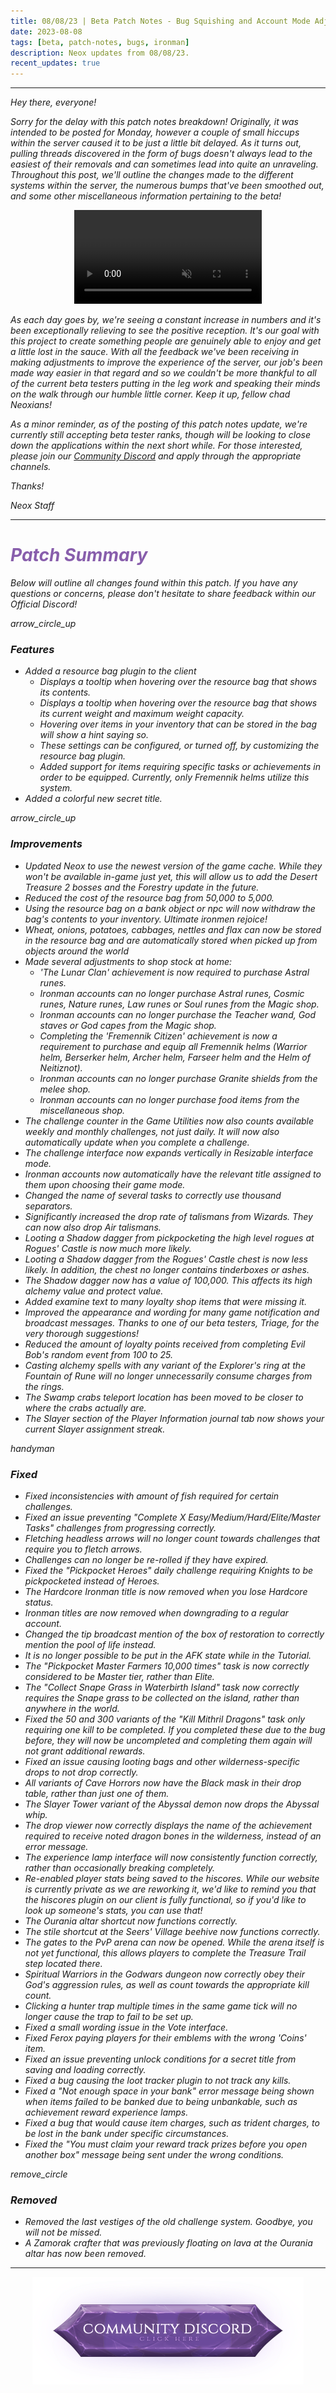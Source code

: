 ```yaml
---
title: 08/08/23 | Beta Patch Notes - Bug Squishing and Account Mode Adjustments
date: 2023-08-08
tags: [beta, patch-notes, bugs, ironman]
description: Neox updates from 08/08/23.
recent_updates: true
---
```


***
<em>Hey there, everyone!<em>

<em>Sorry for the delay with this patch notes breakdown! Originally, it was intended to be posted for Monday, however a couple of small hiccups within the server caused it to be just a little bit delayed. As it turns out, pulling threads discovered in the form of bugs doesn't always lead to the easiest of their removals and can sometimes lead into quite an unraveling. Throughout this post, we'll outline the changes made to the different systems within the server, the numerous bumps that've been smoothed out, and some other miscellaneous information pertaining to the beta!</em>

<center><video autoplay loop muted><source src="/assets/img/updates/080823/bugfixing.mp4" type="video/mp4"></video></center>

 <em>As each day goes by, we're seeing a constant increase in numbers and it's been exceptionally relieving to see the positive reception. It's our goal with this project to create something people are genuinely able to enjoy and get a little lost in the sauce. With all the feedback we've been receiving in making adjustments to improve the experience of the server, our job's been made way easier in that regard and so we couldn't be more thankful to all of the current beta testers putting in the leg work and speaking their minds on the walk through our humble little corner. Keep it up, fellow chad Neoxians!</em>

<em>As a minor reminder, as of the posting of this patch notes update, we're currently still accepting beta tester ranks, though will be looking to close down the applications within the next short while. For those interested, please join our <a href="https://discord.gg/neoxps">Community Discord</a> and apply through the appropriate channels.</em>

<em>Thanks!</em>

<em>Neox Staff</em><br>

***

<h1 style="color:#885eac;">Patch Summary</h1>

<em>Below will outline all changes found within this patch. If you have any questions or concerns, please don't hesitate to share feedback within our Official Discord!</em>

<div class="spacer-large"></div>
<div class="changes-body">
    <div class="changes-body changes-row features">
        <div class="changes-row-header">
            <span class="icon">
                <span class="material-symbols-outlined">arrow_circle_up</span>
            </span>
            <h3>Features</h3>
        </div>
    </div>
</div>
<div class="spacer-small"></div>

- Added a resource bag plugin to the client
  - Displays a tooltip when hovering over the resource bag that shows its contents.
  - Displays a tooltip when hovering over the resource bag that shows its current weight and maximum weight capacity.
  - Hovering over items in your inventory that can be stored in the bag will show a hint saying so.
  - These settings can be configured, or turned off, by customizing the resource bag plugin.
  - Added support for items requiring specific tasks or achievements in order to be equipped. Currently, only Fremennik helms utilize this system.
- Added a colorful new secret title.

<div class="spacer-medium"></div>
<div class="changes-body">
    <div class="changes-body changes-row improvements">
        <div class="changes-row-header">
            <span class="icon">
                <span class="material-symbols-outlined">arrow_circle_up</span>
            </span>
            <h3>Improvements</h3>
        </div>
    </div>
</div>
<div class="spacer-small"></div>

- Updated Neox to use the newest version of the game cache. While they won't be available in-game just yet, this will allow us to add the Desert Treasure 2 bosses and the Forestry update in the future.
- Reduced the cost of the resource bag from 50,000 to 5,000.
- Using the resource bag on a bank object or npc will now withdraw the bag's contents to your inventory. Ultimate ironmen rejoice!
- Wheat, onions, potatoes, cabbages, nettles and flax can now be stored in the resource bag and are automatically stored when picked up from objects around the world
- Made several adjustments to shop stock at home:
  - 'The Lunar Clan' achievement is now required to purchase Astral runes.
  - Ironman accounts can no longer purchase Astral runes, Cosmic runes, Nature runes, Law runes or Soul runes from the Magic shop.
  - Ironman accounts can no longer purchase the Teacher wand, God staves or God capes from the Magic shop.
  - Completing the 'Fremennik Citizen' achievement is now a requirement to purchase and equip all Fremennik helms (Warrior helm, Berserker helm, Archer helm, Farseer helm and the Helm of Neitiznot).
  - Ironman accounts can no longer purchase Granite shields from the melee shop.
  - Ironman accounts can no longer purchase food items from the miscellaneous shop.
- The challenge counter in the Game Utilities now also counts available weekly and monthly challenges, not just daily. It will now also automatically update when you complete a challenge.
- The challenge interface now expands vertically in Resizable interface mode.
- Ironman accounts now automatically have the relevant title assigned to them upon choosing their game mode.
- Changed the name of several tasks to correctly use thousand separators.
- Significantly increased the drop rate of talismans from Wizards. They can now also drop Air talismans.
- Looting a Shadow dagger from pickpocketing the high level rogues at Rogues' Castle is now much more likely.
- Looting a Shadow dagger from the Rogues' Castle chest is now less likely. In addition, the chest no longer contains tinderboxes or ashes.
- The Shadow dagger now has a value of 100,000. This affects its high alchemy value and protect value.
- Added examine text to many loyalty shop items that were missing it.
- Improved the appearance and wording for many game notification and broadcast messages. Thanks to one of our beta testers, Triage, for the very thorough suggestions!
- Reduced the amount of loyalty points received from completing Evil Bob's random event from 100 to 25.
- Casting alchemy spells with any variant of the Explorer's ring at the Fountain of Rune will no longer unnecessarily consume charges from the rings.
- The Swamp crabs teleport location has been moved to be closer to where the crabs actually are.
- The Slayer section of the Player Information journal tab now shows your current Slayer assignment streak.

<div class="spacer-medium"></div>
<div class="changes-body">
    <div class="changes-body changes-row fixed">
        <div class="changes-row-header">
            <span class="icon">
                <span class="material-symbols-outlined">handyman</span>
            </span>
            <h3>Fixed</h3>
        </div>
    </div>
</div>
<div class="spacer-small"></div>

- Fixed inconsistencies with amount of fish required for certain challenges.
- Fixed an issue preventing "Complete X Easy/Medium/Hard/Elite/Master Tasks" challenges from progressing correctly.
- Fletching headless arrows will no longer count towards challenges that require you to fletch arrows.
- Challenges can no longer be re-rolled if they have expired.
- Fixed the "Pickpocket Heroes" daily challenge requiring Knights to be pickpocketed instead of Heroes.
- The Hardcore Ironman title is now removed when you lose Hardcore status.
- Ironman titles are now removed when downgrading to a regular account.
- Changed the tip broadcast mention of the box of restoration to correctly mention the pool of life instead.
- It is no longer possible to be put in the AFK state while in the Tutorial.
- The "Pickpocket Master Farmers 10,000 times" task is now correctly considered to be Master tier, rather than Elite.
- The "Collect Snape Grass in Waterbirth Island" task now correctly requires the Snape grass to be collected on the island, rather than anywhere in the world.
- Fixed the 50 and 300 variants of the "Kill Mithril Dragons" task only requiring one kill to be completed. If you completed these due to the bug before, they will now be uncompleted and completing them again will not grant additional rewards.
- Fixed an issue causing looting bags and other wilderness-specific drops to not drop correctly.
- All variants of Cave Horrors now have the Black mask in their drop table, rather than just one of them.
- The Slayer Tower variant of the Abyssal demon now drops the Abyssal whip.
- The drop viewer now correctly displays the name of the achievement required to receive noted dragon bones in the wilderness, instead of an error message.
- The experience lamp interface will now consistently function correctly, rather than occasionally breaking completely.
- Re-enabled player stats being saved to the hiscores. While our website is currently private as we are reworking it, we'd like to remind you that the hiscores plugin on our client is fully functional, so if you'd like to look up someone's stats, you can use that!
- The Ourania altar shortcut now functions correctly.
- The stile shortcut at the Seers' Village beehive now functions correctly.
- The gates to the PvP arena can now be opened. While the arena itself is not yet functional, this allows players to complete the Treasure Trail step located there.
- Spiritual Warriors in the Godwars dungeon now correctly obey their God's aggression rules, as well as count towards the appropriate kill count.
- Clicking a hunter trap multiple times in the same game tick will no longer cause the trap to fail to be set up.
- Fixed a small wording issue in the Vote interface.
- Fixed Ferox paying players for their emblems with the wrong 'Coins' item.
- Fixed an issue preventing unlock conditions for a secret title from saving and loading correctly.
- Fixed a bug causing the loot tracker plugin to not track any kills.
- Fixed a "Not enough space in your bank" error message being shown when items failed to be banked due to being unbankable, such as achievement reward experience lamps.
- Fixed a bug that would cause item charges, such as trident charges, to be lost in the bank under specific circumstances.
- Fixed the "You must claim your reward track prizes before you open another box" message being sent under the wrong conditions.

<div class="spacer-medium"></div>
<div class="changes-body">
    <div class="changes-body changes-row removed">
        <div class="changes-row-header">
            <span class="icon">
                <span class="material-symbols-outlined">remove_circle</span>
            </span>
            <h3>Removed</h3>
        </div>
    </div>
</div>
<div class="spacer-small"></div>

- Removed the last vestiges of the old challenge system. Goodbye, you will not be missed.
- A Zamorak crafter that was previously floating on lava at the Ourania altar has now been removed.

***

<div class="spacer-medium"></div>
<center><a href="https://discord.gg/wte39wtBDB"><img src="/assets/img/JoinDiscord.png"></a></center>